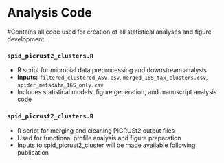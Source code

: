 # Analysis Code

#Contains all code used for creation of all statistical analyses and figure development. 

### `spid_picrust2_clusters.R`
- R script for microbial data preprocessing and downstream analysis  
- **Inputs:** `filtered_clustered_ASV.csv`, `merged_16S_tax_clusters.csv`, `spider_metadata_16S_only.csv`  
- Includes statistical models, figure generation, and manuscript analysis code

### `spid_picrust2_clusters.R`
- R script for merging and cleaning PICRUSt2 output files  
- Used for functional profile analysis and figure preparation
- Inputs to spid_picrust2_cluster will be made available following publication
